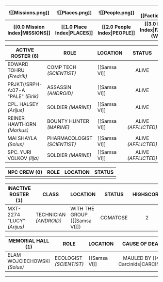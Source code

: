 
|          ![[Missions.png]]          |         ![[Places.png]]         |         ![[People.png]]          |             ![[Factions.png]]             |         ![[Threats.png]]          |
| :---------------------------------: | :-----------------------------: | :------------------------------: | :---------------------------------------: | :-------------------------------: |
| **[[0.0 Mission Index\|MISSIONS]]** | **[[1.0 Place Index\|PLACES]]** | **[[2.0 People Index\|PEOPLE]]** | **[[3.0 Faction Index\|FACTIONS (WIP)]]** | **[[4.0 Threat Index\|THREATS]]** |

| **ACTIVE ROSTER (6)**               | **ROLE**                     | **LOCATION** |       **STATUS**       | **HIGHSCORE** |
| ----------------------------------- | ---------------------------- | ------------ | :--------------------: | :-----------: |
| EDWARD TOHRU *(Fredrik)*            | COMP TECH *(SCIENTIST)*      | [[Samsa VI]] |         ALIVE          |       2       |
| PRJKT//SRPH-Λ:07-A "PALE" *(Eirik)* | ASSASSIN *(ANDROID)*         | [[Samsa VI]] |         ALIVE          |       2       |
| CPL. HALSEY *(Arijus)*              | SOLDIER *(MARINE)*           | [[Samsa VI]] |         ALIVE          |       2       |
| REINER HAWTHORN *(Markus)*          | BOUNTY HUNTER *(MARINE)*     | [[Samsa VI]] | ALIVE<br>*(AFFLICTED)* |       2       |
| MAI SHAYLA *(Solus)*                | PHARMACOLOGIST *(SCIENTIST)* | [[Samsa VI]] | ALIVE<br>*(AFFLICTED)* |       1       |
| SPC. YURI VOLKOV *(Ilja)*           | SOLDIER *(MARINE)*           | [[Samsa VI]] | ALIVE<br>*(AFFLICTED)* |       2       |

| **NPC CREW (0)** | **ROLE** | **LOCATION** | **STATUS** |
| ---------------- | -------- | ------------ | :--------: |
|                  |          |              |            |

| **INACTIVE ROSTER (1)**    | **CLASS**              | **LOCATION**                  | **STATUS** | **HIGHSCORE** |
| -------------------------- | ---------------------- | ----------------------------- | :--------: | :-----------: |
| MXT-2274 "LUCY" *(Arijus)* | TECHNICIAN *(ANDROID)* | WITH THE GROUP ([[Samsa VI]]) |  COMATOSE  |       2       |

| **MEMORIAL HALL (1)**        | **ROLE**                | **LOCATION** |          **CAUSE OF DEATH**           | **HIGHSCORE** |
| ---------------------------- | ----------------------- | ------------ | :-----------------------------------: | :-----------: |
| ELAM WOJCIECHOWSKI *(Solus)* | ECOLOGIST *(SCIENTIST)* | [[Samsa VI]] | MAULED BY [[4.1 Carcinids\|CARCINID]] |       0       |

---
